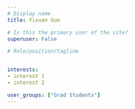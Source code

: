 ```yaml
---
# Display name
title: Yixuan Guo

# Is this the primary user of the site?
superuser: False

# Role/position/tagline


interests: 
- interest 1
- interest 2

user_groups: ["Grad Students"]
---
```

